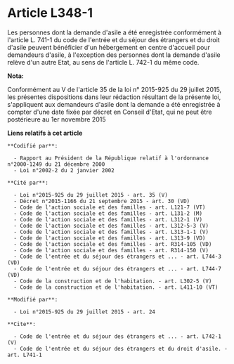 # Article L348-1

Les personnes dont la demande d'asile a été enregistrée conformément à l'article L. 741-1 du code de l'entrée et du séjour
des étrangers et du droit d'asile peuvent bénéficier d'un hébergement en centre d'accueil pour demandeurs d'asile, à
l'exception des personnes dont la demande d'asile relève d'un autre Etat, au sens de l'article L. 742-1 du même code.

**Nota:**

Conformément au V de l'article 35 de la loi n° 2015-925 du 29 juillet 2015, les présentes dispositions dans leur rédaction
résultant de la présente loi, s'appliquent aux demandeurs d'asile dont la demande a été enregistrée à compter d'une date
fixée par décret en Conseil d'Etat, qui ne peut être postérieure au 1er novembre 2015

**Liens relatifs à cet article**

	**Codifié par**:

	  - Rapport au Président de la République relatif à l'ordonnance n°2000-1249 du 21 décembre 2000
	  - Loi n°2002-2 du 2 janvier 2002

	**Cité par**:

	  - Loi n°2015-925 du 29 juillet 2015 - art. 35 (V)
	  - Décret n°2015-1166 du 21 septembre 2015 - art. 30 (VD)
	  - Code de l'action sociale et des familles - art. L121-7 (VT)
	  - Code de l'action sociale et des familles - art. L131-2 (M)
	  - Code de l'action sociale et des familles - art. L312-1 (V)
	  - Code de l'action sociale et des familles - art. L312-5-3 (V)
	  - Code de l'action sociale et des familles - art. L313-1-1 (V)
	  - Code de l'action sociale et des familles - art. L313-9 (VD)
	  - Code de l'action sociale et des familles - art. R314-105 (VD)
	  - Code de l'action sociale et des familles - art. R314-150 (V)
	  - Code de l'entrée et du séjour des étrangers et ... - art. L744-3 (VD)
	  - Code de l'entrée et du séjour des étrangers et ... - art. L744-7 (VD)
	  - Code de la construction et de l'habitation. - art. L302-5 (V)
	  - Code de la construction et de l'habitation. - art. L411-10 (VT)

	**Modifié par**:

	  - Loi n°2015-925 du 29 juillet 2015 - art. 24

	**Cite**:

	  - Code de l'entrée et du séjour des étrangers et ... - art. L742-1 (V)
	  - Code de l'entrée et du séjour des étrangers et du droit d'asile. - art. L741-1
